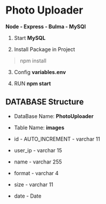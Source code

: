 
# Photo Uploader

  

**Node - Express - Bulma - MySQl**

  

1. Start **MySQL**

2. Install Package in Project

  

> npm install

  

3. Config **variables.env**

4. RUN **npm start**


## DATABASE Structure


- DataBase Name: **PhotoUploader**

- Table Name: **images**

- id - AUTO_INCREMENT - varchar 11

- user_ip - varchar 15

- name - varchar 255

- format - varchar 4

- size - varchar 11

- date - Date